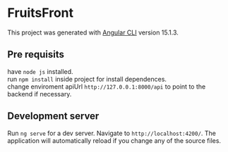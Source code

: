 # FruitsFront

This project was generated with [Angular CLI](https://github.com/angular/angular-cli) version 15.1.3.
## Pre requisits

have `node js` installed.\
run `npm install` inside project for install dependences.\
change enviroment apiUrl `http://127.0.0.1:8000/api` to point to the backend if necessary.

## Development server

Run `ng serve` for a dev server. Navigate to `http://localhost:4200/`. The application will automatically reload if you change any of the source files.

 
